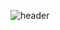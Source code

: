 ![header](https://capsule-render.vercel.app/api?type=waving&color=gradient&customColorList=0&height=150&section=header)
